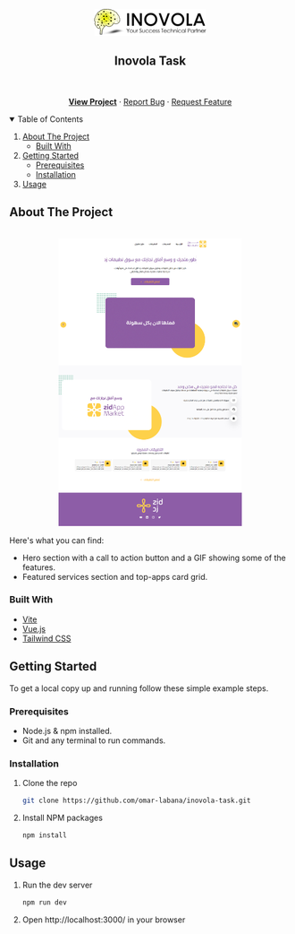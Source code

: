 <p align="center">
  <a href="https://omar-labana.github.io/inovola-task/">
    <img src="docs/logo.png" alt="Logo">
  </a>
  <h2 align="center">Inovola Task</h2>
  <p align="center">
    <br />
    <br />
    <a href="https://omar-labana.github.io/inovola-task/"> <strong>View Project</strong></a>
    ·
    <a href="https://github.com/omar-labana/inovola-task/issues">Report Bug</a>
    ·
    <a href="https://github.com/omar-labana/inovola-task/issues">Request Feature</a>
  </p>
</p>

<!-- TABLE OF CONTENTS -->
<details open="open">
  <summary>Table of Contents</summary>
  <ol>
    <li>
      <a href="#about-the-project">About The Project</a>
      <ul>
        <li><a href="#built-with">Built With</a></li>
      </ul>
    </li>
    <li>
      <a href="#getting-started">Getting Started</a>
      <ul>
        <li><a href="#prerequisites">Prerequisites</a></li>
        <li><a href="#installation">Installation</a></li>
      </ul>
    </li>
    <li><a href="#usage">Usage</a></li>
  </ol>
</details>

<!-- ABOUT THE PROJECT -->

## About The Project

<p align="center">
  <br>
  <img alt="Screenshot" src="./docs/screenshot.png" width="65%">
</p>


Here's what you can find:

- Hero section with a call to action button and a GIF showing some of the features.
- Featured services section and top-apps card grid.


### Built With

- [Vite](https://vitejs.dev/)
- [Vue.js](https://vuejs.org/)
- [Tailwind CSS](https://tailwindcss.com/)

<!-- GETTING STARTED -->

## Getting Started

To get a local copy up and running follow these simple example steps.

### Prerequisites

- Node.js & npm installed.
- Git and any terminal to run commands.

### Installation

1. Clone the repo
   ```sh
   git clone https://github.com/omar-labana/inovola-task.git
   ```
2. Install NPM packages
   ```sh
   npm install
   ```

<!-- USAGE EXAMPLES -->

## Usage

1. Run the dev server
   ```sh
   npm run dev
   ```
2. Open http://localhost:3000/ in your browser
